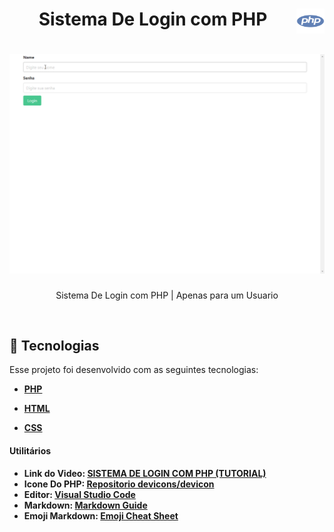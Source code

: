 <h1 align="center">Sistema De Login com PHP<img align="right" height="40" width="45" src="https://github.com/devicons/devicon/blob/master/icons/php/php-plain.svg"></h1>

<h1 align="center">
  <img src="./img/sistema-login-php.gif">
</h1>

<p class="lead" align="center">Sistema De Login com PHP | Apenas para um Usuario</p>

<br>

 ## 🚀 Tecnologias

Esse projeto foi desenvolvido com as seguintes tecnologias:

- **[PHP](https://www.w3schools.com/php/)**

- **[HTML](https://www.w3schools.com/html/)**

- **[CSS](https://www.w3schools.com/css/)**


#### **Utilitários**

- **Link do Video: [SISTEMA DE LOGIN COM PHP (TUTORIAL)](https://www.youtube.com/watch?v=YaZJZ01MKP4)**
- **Icone Do PHP: [Repositorio devicons/devicon](https://github.com/devicons/devicon/tree/master/icons)**
- **Editor: [Visual Studio Code](https://code.visualstudio.com/)**
- **Markdown: [Markdown Guide](https://www.markdownguide.org/basic-syntax/)**
- **Emoji Markdown: [Emoji Cheat Sheet](https://github.com/ikatyang/emoji-cheat-sheet)**
